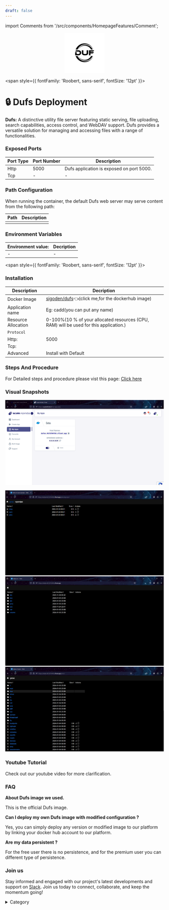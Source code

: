 ```yaml
---
draft: false
---
```

import Comments from '/src/components/HomepageFeatures/Comment';

<p align="center">
  <img src="/img/r4c.jpg" alt="Alt Text" width="25%"/>
</p> 


<span style={{ fontFamily: 'Roobert, sans-serif', fontSize: '12pt' }}>

# 🔒 Dufs Deployment

**Dufs:** A distinctive utility file server featuring static serving, file uploading, search capabilities, access control, and WebDAV support. Dufs provides a versatile solution for managing and accessing files with a range of functionalities.


### Exposed Ports

| Port Type | Port Number | Description                               |
| --------- | ----------- | ----------------------------------------- |
| Http      | 5000          | Dufs application is exposed on port 5000.  |
| Tcp       | -           | -             |

### Path Configuration

When running the container, the default Dufs web server may serve content from the following path:

| Path                            | Description                                     |
| ------------------------------- | ----------------------------------------------- |
|   |  |


### Environment Variables


|   **Environment value:**          | Decription                                                                                                               | 
| --------------------- | ------                                                                                                                   | 
|-       |  -                              |

</span>


<span style={{ fontFamily: 'Roobert, sans-serif', fontSize: '12pt' }}>

### Installation

|  Description          | Decription                                                                                                               | 
| --------------------- | ------                                                                                                                   | 
| Docker Image          |   [sigoden/dufs](https://hub.docker.com/r/sigoden/dufs)👈(click me,for the dockerhub image)                       |
| Application name      |  Eg: cadd(you can put any name)                                                                                        | 
| Resource Allocation   |  0-100%(10 % of your allocated resources (CPU, RAM) will be used for this application.)                                  | 
| `Protocol`            |                                                                                                                          | 
|  Http:                | 5000                                                                                                                     |
|  Tcp:                 |                                                                                                                          | 
|    Advanced           |    Install with Default                                                                                                  |


### Steps And Procedure

For Detailed steps and procedure please vist this page: [Click here](https://techscaleinfinite.github.io/introduction/cloud-float/Steps%20and%20procedure)


### Visual Snapshots

![Alt Text](/img/fffr.png)

![Alt Text](/img/ffd.png)
![Alt Text](/img/ff.png)
![Alt Text](/img/fffg.png)





### Youtube Tutorial&#x20;

Check out our youtube video for more clarification.



### FAQ

**About Dufs image we used.**

This is the official Dufs image.

**Can I deploy my own Dufs image with modified configuration ?**

Yes, you can simply deploy any version or modified image to our platform by linking your docker hub account to our platform.

**Are my data persistent ?**

For the free user there is no persistence, and for the premium user you can different type of persistence.

### Join us

Stay informed and engaged with our project's latest developments and support on [Slack](https://app.slack.com/client/T04QS32JX6E/C04QKEWE146). Join us today to connect, collaborate, and keep the momentum going!

<details>

<summary>Category</summary>

Kubernetes, cloud computing, DevOps, cloud services, hosting platform, container orchestration, cloud infrastructure, cloud deployment, cloud management, cloud technology, cloud solutions, Dufs

</details>

</span>



<Comments />